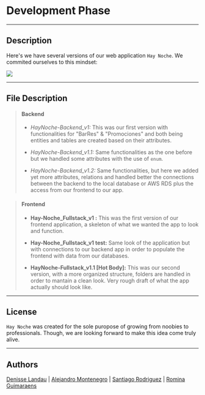 # Development Phase

---

## Description

Here's we have several versions of our web application `Hay Noche`. We commited ourselves to this mindset:

![](https://blog.crisp.se/wp-content/uploads/2016/01/Making-sense-of-MVP-.jpg)


---
## File Description


> #### Backend
> - *HayNoche-Backend_v1:* This was our first version with functionalities for "BarRes" & "Promociones" and both being entities and tables are created based on their attributes.
>
>
> - *HayNoche-Backend_v1.1:* Same functionalities as the one before but we handled some attributes with the use of `enum`.
>
>
> - *HayNoche-Backend_v1.2:* Same functionalities, but here we added yet more attributes, relations and handled better the connections between the backend to the local database or AWS RDS plus the access from our frontend to our app.

> #### Frontend
> - **Hay-Noche_Fullstack_v1 :** This was the first version of our frontend application, a skeleton of what we wanted the app to look and function.
>
>
> - **Hay-Noche_Fullstack_v1 test:** Same look of the application but with connections to our backend app in order to populate the frontend with data from our databases.
>
>
> - **HayNoche-Fullstack_v1.1 [Hot Body]:** This was our second version, with a more organized structure, folders are handled in order to mantain a clean look. Very rough draft of what the app actually should look like.

---
## License
`Hay Noche` was created for the sole puropose of growing from noobies to professionals. Though, we are looking forward to make this idea come truly alive.

----

## Authors

[Denisse Landau](https://www.linkedin.com/in/denisselandau/) |
[Alejandro Montenegro](https://www.linkedin.com/in/alejandro-montenegro-505233184/) |
[Santiago Rodriguez](https://www.linkedin.com/in/santiago-rodriguez-a1901b246/) | [Romina Guimaraens](https://www.linkedin.com/in/romina-guimaraens-465992238/)
